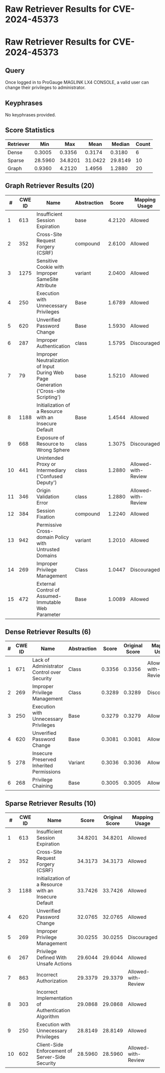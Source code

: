 # Raw Retriever Results for CVE-2024-45373

# Raw Retriever Results for CVE-2024-45373
## Query
Once logged in to ProGauge MAGLINK LX4 CONSOLE, a valid user can change their privileges to administrator.

## Keyphrases
No keyphrases provided.

## Score Statistics
| Retriever | Min | Max | Mean | Median | Count |
|-----------|-----|-----|------|--------|-------|
| Dense | 0.3005 | 0.3356 | 0.3174 | 0.3180 | 6 |
| Sparse | 28.5960 | 34.8201 | 31.0422 | 29.8149 | 10 |
| Graph | 0.9360 | 4.2120 | 1.4956 | 1.2880 | 20 |

## Graph Retriever Results (20)
| # | CWE ID | Name | Abstraction | Score | Mapping Usage |
|---|--------|------|-------------|-------|---------------|
| 1 | 613 | Insufficient Session Expiration | base | 4.2120 | Allowed |
| 2 | 352 | Cross-Site Request Forgery (CSRF) | compound | 2.6100 | Allowed |
| 3 | 1275 | Sensitive Cookie with Improper SameSite Attribute | variant | 2.0400 | Allowed |
| 4 | 250 | Execution with Unnecessary Privileges | Base | 1.6789 | Allowed |
| 5 | 620 | Unverified Password Change | Base | 1.5930 | Allowed |
| 6 | 287 | Improper Authentication | class | 1.5795 | Discouraged |
| 7 | 79 | Improper Neutralization of Input During Web Page Generation ('Cross-site Scripting') | base | 1.5210 | Allowed |
| 8 | 1188 | Initialization of a Resource with an Insecure Default | Base | 1.4544 | Allowed |
| 9 | 668 | Exposure of Resource to Wrong Sphere | class | 1.3075 | Discouraged |
| 10 | 441 | Unintended Proxy or Intermediary ('Confused Deputy') | class | 1.2880 | Allowed-with-Review |
| 11 | 346 | Origin Validation Error | class | 1.2880 | Allowed-with-Review |
| 12 | 384 | Session Fixation | compound | 1.2240 | Allowed |
| 13 | 942 | Permissive Cross-domain Policy with Untrusted Domains | variant | 1.2010 | Allowed |
| 14 | 269 | Improper Privilege Management | Class | 1.0447 | Discouraged |
| 15 | 472 | External Control of Assumed-Immutable Web Parameter | Base | 1.0089 | Allowed |

## Dense Retriever Results (6)
| # | CWE ID | Name | Abstraction | Score | Original Score | Mapping Usage |
|---|--------|------|-------------|-------|----------------|---------------|
| 1 | 671 | Lack of Administrator Control over Security | Class | 0.3356 | 0.3356 | Allowed-with-Review |
| 2 | 269 | Improper Privilege Management | Class | 0.3289 | 0.3289 | Discouraged |
| 3 | 250 | Execution with Unnecessary Privileges | Base | 0.3279 | 0.3279 | Allowed |
| 4 | 620 | Unverified Password Change | Base | 0.3081 | 0.3081 | Allowed |
| 5 | 278 | Insecure Preserved Inherited Permissions | Variant | 0.3036 | 0.3036 | Allowed |
| 6 | 268 | Privilege Chaining | Base | 0.3005 | 0.3005 | Allowed |

## Sparse Retriever Results (10)
| # | CWE ID | Name | Score | Original Score | Mapping Usage |
|---|--------|------|-------|---------------|---------------|
| 1 | 613 | Insufficient Session Expiration | 34.8201 | 34.8201 | Allowed |
| 2 | 352 | Cross-Site Request Forgery (CSRF) | 34.3173 | 34.3173 | Allowed |
| 3 | 1188 | Initialization of a Resource with an Insecure Default | 33.7426 | 33.7426 | Allowed |
| 4 | 620 | Unverified Password Change | 32.0765 | 32.0765 | Allowed |
| 5 | 269 | Improper Privilege Management | 30.0255 | 30.0255 | Discouraged |
| 6 | 267 | Privilege Defined With Unsafe Actions | 29.6044 | 29.6044 | Allowed |
| 7 | 863 | Incorrect Authorization | 29.3379 | 29.3379 | Allowed-with-Review |
| 8 | 303 | Incorrect Implementation of Authentication Algorithm | 29.0868 | 29.0868 | Allowed |
| 9 | 250 | Execution with Unnecessary Privileges | 28.8149 | 28.8149 | Allowed |
| 10 | 602 | Client-Side Enforcement of Server-Side Security | 28.5960 | 28.5960 | Allowed-with-Review |
